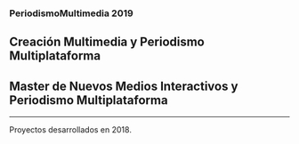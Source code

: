 ### PeriodismoMultimedia 2019

## Creación Multimedia y Periodismo Multiplataforma
## Master de Nuevos Medios Interactivos y Periodismo Multiplataforma 

---

Proyectos desarrollados en 2018. [](https://github.com/mgea/PeriodismoMultimedia/blob/master/2018/readme2.md) 




